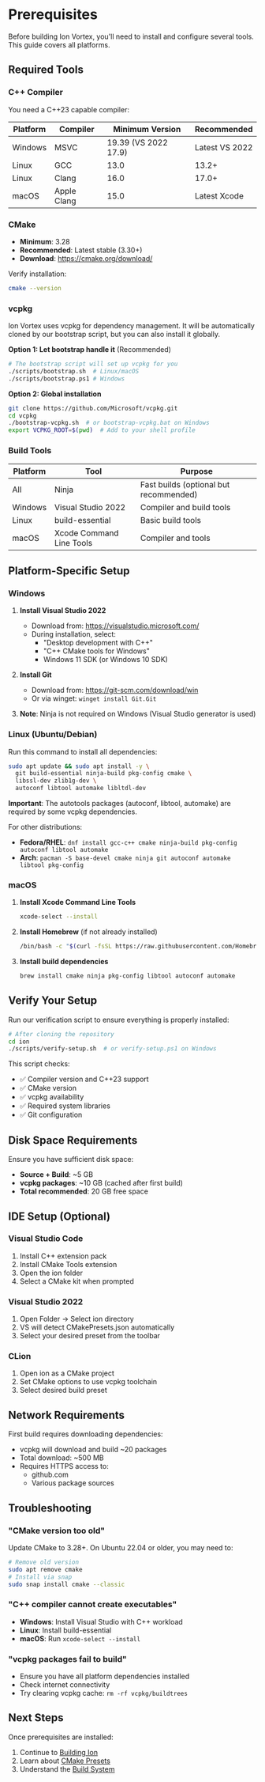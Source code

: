 # Prerequisites

Before building Ion Vortex, you'll need to install and configure several tools. This guide covers all platforms.

## Required Tools

### C++ Compiler

You need a C++23 capable compiler:

| Platform | Compiler | Minimum Version | Recommended |
|----------|----------|-----------------|-------------|
| Windows  | MSVC     | 19.39 (VS 2022 17.9) | Latest VS 2022 |
| Linux    | GCC      | 13.0 | 13.2+ |
| Linux    | Clang    | 16.0 | 17.0+ |
| macOS    | Apple Clang | 15.0 | Latest Xcode |

### CMake

- **Minimum**: 3.28
- **Recommended**: Latest stable (3.30+)
- **Download**: https://cmake.org/download/

Verify installation:
```bash
cmake --version
```

### vcpkg

Ion Vortex uses vcpkg for dependency management. It will be automatically cloned by our bootstrap script, but you can also install it globally.

**Option 1: Let bootstrap handle it** (Recommended)
```bash
# The bootstrap script will set up vcpkg for you
./scripts/bootstrap.sh  # Linux/macOS
./scripts/bootstrap.ps1 # Windows
```

**Option 2: Global installation**
```bash
git clone https://github.com/Microsoft/vcpkg.git
cd vcpkg
./bootstrap-vcpkg.sh  # or bootstrap-vcpkg.bat on Windows
export VCPKG_ROOT=$(pwd)  # Add to your shell profile
```

### Build Tools

| Platform | Tool | Purpose |
|----------|------|---------|
| All | Ninja | Fast builds (optional but recommended) |
| Windows | Visual Studio 2022 | Compiler and build tools |
| Linux | build-essential | Basic build tools |
| macOS | Xcode Command Line Tools | Compiler and tools |

## Platform-Specific Setup

### Windows

1. **Install Visual Studio 2022**
   - Download from: https://visualstudio.microsoft.com/
   - During installation, select:
     - "Desktop development with C++"
     - "C++ CMake tools for Windows"
     - Windows 11 SDK (or Windows 10 SDK)

2. **Install Git**
   - Download from: https://git-scm.com/download/win
   - Or via winget: `winget install Git.Git`

3. **Note**: Ninja is not required on Windows (Visual Studio generator is used)

### Linux (Ubuntu/Debian)

Run this command to install all dependencies:

```bash
sudo apt update && sudo apt install -y \
  git build-essential ninja-build pkg-config cmake \
  libssl-dev zlib1g-dev \
  autoconf libtool automake libltdl-dev
```

**Important**: The autotools packages (autoconf, libtool, automake) are required by some vcpkg dependencies.

For other distributions:
- **Fedora/RHEL**: `dnf install gcc-c++ cmake ninja-build pkg-config autoconf libtool automake`
- **Arch**: `pacman -S base-devel cmake ninja git autoconf automake libtool pkg-config`

### macOS

1. **Install Xcode Command Line Tools**
   ```bash
   xcode-select --install
   ```

2. **Install Homebrew** (if not already installed)
   ```bash
   /bin/bash -c "$(curl -fsSL https://raw.githubusercontent.com/Homebrew/install/HEAD/install.sh)"
   ```

3. **Install build dependencies**
   ```bash
   brew install cmake ninja pkg-config libtool autoconf automake
   ```

## Verify Your Setup

Run our verification script to ensure everything is properly installed:

```bash
# After cloning the repository
cd ion
./scripts/verify-setup.sh  # or verify-setup.ps1 on Windows
```

This script checks:
- ✅ Compiler version and C++23 support
- ✅ CMake version
- ✅ vcpkg availability
- ✅ Required system libraries
- ✅ Git configuration

## Disk Space Requirements

Ensure you have sufficient disk space:
- **Source + Build**: ~5 GB
- **vcpkg packages**: ~10 GB (cached after first build)
- **Total recommended**: 20 GB free space

## IDE Setup (Optional)

### Visual Studio Code
1. Install C++ extension pack
2. Install CMake Tools extension
3. Open the ion folder
4. Select a CMake kit when prompted

### Visual Studio 2022
1. Open Folder → Select ion directory
2. VS will detect CMakePresets.json automatically
3. Select your desired preset from the toolbar

### CLion
1. Open ion as a CMake project
2. Set CMake options to use vcpkg toolchain
3. Select desired build preset

## Network Requirements

First build requires downloading dependencies:
- vcpkg will download and build ~20 packages
- Total download: ~500 MB
- Requires HTTPS access to:
  - github.com
  - Various package sources

## Troubleshooting

### "CMake version too old"
Update CMake to 3.28+. On Ubuntu 22.04 or older, you may need to:
```bash
# Remove old version
sudo apt remove cmake
# Install via snap
sudo snap install cmake --classic
```

### "C++ compiler cannot create executables"
- **Windows**: Install Visual Studio with C++ workload
- **Linux**: Install build-essential
- **macOS**: Run `xcode-select --install`

### "vcpkg packages fail to build"
- Ensure you have all platform dependencies installed
- Check internet connectivity
- Try clearing vcpkg cache: `rm -rf vcpkg/buildtrees`

## Next Steps

Once prerequisites are installed:
1. Continue to [Building Ion](building.md)
2. Learn about [CMake Presets](building.md#understanding-presets)
3. Understand the [Build System](../development/build-system.md)